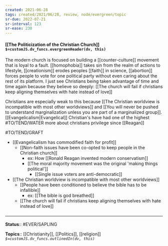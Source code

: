 ```yaml
---
created: 2021-06-28
tags: created/2021/06/28, review, node/evergreen/topic
sr-due: 2022-07-21
sr-interval: 123
sr-ease: 230
---
```


#### [[The Politicization of the Christian Church]] `$=customJS.dv_funcs.evergreenHeader(dv, this)`

The modern church is focused on building a [[counter-culture]] movement that is loyal to a fault. [[homophobia]] takes sin from the realm of actions to lifestyle, [[creationism]] erodes peoples [[faith]] in science, [[abortion]] forces people to vote for one political party without even caring about the rest of its platform. I just see Christians being taken advantage of time and time again because they believe so deeply:
[[The church will fail if christians keep aligning themselves with hate instead of love]]

Christians are especially weak to this because [[The Christian worldview is incompatible with most other worldviews]] and [[You will never be pushed to understand marginalization unless you are part of a marginalized group]].
[[Evangelicalism|Evangelical]] Christian's have had one of the highest #TO/TEND/WATER more about christians privilege since [[Reagan]]


#TO/TEND/GRAFT 
- [[Evangelicalism has commodified faith for profit]]
	- [[Non-faith issues have been co-opted to keep people in the Christian church]]
		- ex: How [[Ronald Reagan invented modern conservatism]]
		- [[The moral majority movement was the original 'making things political']]
			- [[Single issue voters are anti-democratic]]
- [[The Christian worldview is incompatible with most other worldviews]]
	- [[People have been conditioned to believe the bible has to be infallible]]
		- ex: [[The bible is god breathed]]
	- [[The church will fail if christians keep aligning themselves with hate instead of love]]

### <hr class="footnote"/>

**Status**:: #EVER/SAPLING 

**Topics**:: [[Christianity]], [[Politics]], [[religion]]
*`$=customJS.dv_funcs.outlinedIn(dv, this)`*

